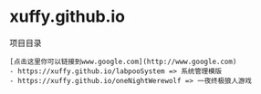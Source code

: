 xuffy.github.io
== 

项目目录

```
[点击这里你可以链接到www.google.com](http://www.google.com)
- https://xuffy.github.io/labpooSystem => 系统管理模版
- https://xuffy.github.io/oneNightWerewolf => 一夜终极狼人游戏
```
